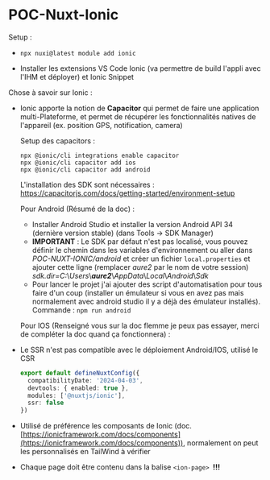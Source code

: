 # POC-Nuxt-Ionic

Setup :

* ```
  npx nuxi@latest module add ionic
  ```
* Installer les extensions VS Code Ionic (va permettre de build l'appli avec l'IHM et déployer) et Ionic Snippet

Chose à savoir sur Ionic :

* Ionic apporte la notion de **Capacitor** qui permet de faire une application multi-Plateforme, et permet de récupérer les fonctionnalités natives de l'appareil (ex. position GPS, notification, camera)

  Setup des capacitors :

  ```
  npx @ionic/cli integrations enable capacitor
  npx @ionic/cli capacitor add ios
  npx @ionic/cli capacitor add android

  ```
  L'installation des SDK sont nécessaires : [https://capacitorjs.com/docs/getting-started/environment-setup
  ](https://capacitorjs.com/docs/getting-started/environment-setup)

  Pour Android (Résumé de la doc) :

  * Installer Android Studio et installer la version Android API 34 (dernière version stable) (dans Tools -> SDK Manager)
  * **IMPORTANT** : Le SDK par défaut n'est pas localisé, vous pouvez définir le chemin dans les variables d'environnement ou aller dans *POC-NUXT-IONIC/android* et créer un fichier `local.properties` et ajouter cette ligne (remplacer *aure2* par le nom de votre session) *sdk.dir=C:*\\*Users*\\***aure2***\\*AppData*\\*Local*\\*Android*\\*Sdk*
  * Pour lancer le projet j'ai ajouter des script d'automatisation pour tous faire d'un coup (installer un émulateur si vous en avez pas mais normalement avec android studio il y a déjà des émulateur installés). Commande : `npm run android`

  Pour IOS (Renseigné vous sur la doc flemme je peux pas essayer, merci de compléter la doc quand ça fonctionnera) :
* Le SSR n'est pas compatible avec le déploiement Android/IOS, utilisé le CSR

  ```typescript
  export default defineNuxtConfig({
    compatibilityDate: '2024-04-03',
    devtools: { enabled: true },
    modules: ['@nuxtjs/ionic'],
    ssr: false
  })
  ```
* Utilisé de préférence les composants de Ionic (doc. [https://ionicframework.com/docs/components](https://ionicframework.com/docs/components)), normalement on peut les personnalisés en TailWind à vérifier
* Chaque page doit être contenu dans la balise  `<ion-page> `**!!!**
